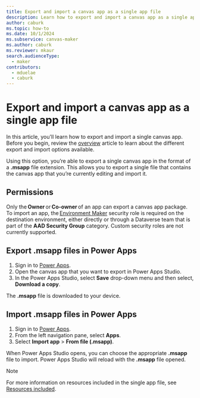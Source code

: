 ```yaml
---
title: Export and import a canvas app as a single app file 
description: Learn how to export and import a canvas app as a single app file.
author: caburk
ms.topic: how-to
ms.date: 10/1/2024
ms.subservice: canvas-maker
ms.author: caburk
ms.reviewer: mkaur
search.audienceType: 
  - maker
contributors:
  - mduelae
  - caburk
---
```


# Export and import a canvas app as a single app file

In this article, you'll learn how to export and import a single canvas app. Before you begin, review the [overview](export-import-app.md) article to learn about the different export and import options available.

Using this option, you’re able to export a single canvas app in the format of a **.msapp** file extension. This allows you to export a single file that contains the canvas app that you’re currently editing and import it.

## Permissions 
Only the **Owner** or **Co-owner** of an app can export a canvas app package. To import an app, the [Environment Maker](/power-platform/admin/database-security#predefined-security-roles)  security role is required on the destination environment, either directly or through a Dataverse team that is part of the **AAD Security Group** category. Custom security roles are not currently supported. 

## Export .msapp files in Power Apps

1. Sign in to [Power Apps](https://make.powerapps.com).
1. Open the canvas app that you want to export in Power Apps Studio.  
1. In the Power Apps Studio, select **Save** drop-down menu and then select, **Download a copy**. 
 
The  **.msapp** file is downloaded to your device.  

## Import .msapp files in Power Apps
1. Sign in to [Power Apps](https://make.powerapps.com).
1. From the left navigation pane, select **Apps**.
1. Select **Import app** > **From file (.msapp)**. 

When Power Apps Studio opens, you can choose the appropriate  **.msapp** file to import. Power Apps Studio will reload with the  **.msapp** file opened. 

> [!Note]
> For more information on resources included in the single app file, see [Resources included](export-import-app.md#resources-included-in-canvas-apps-packages).

